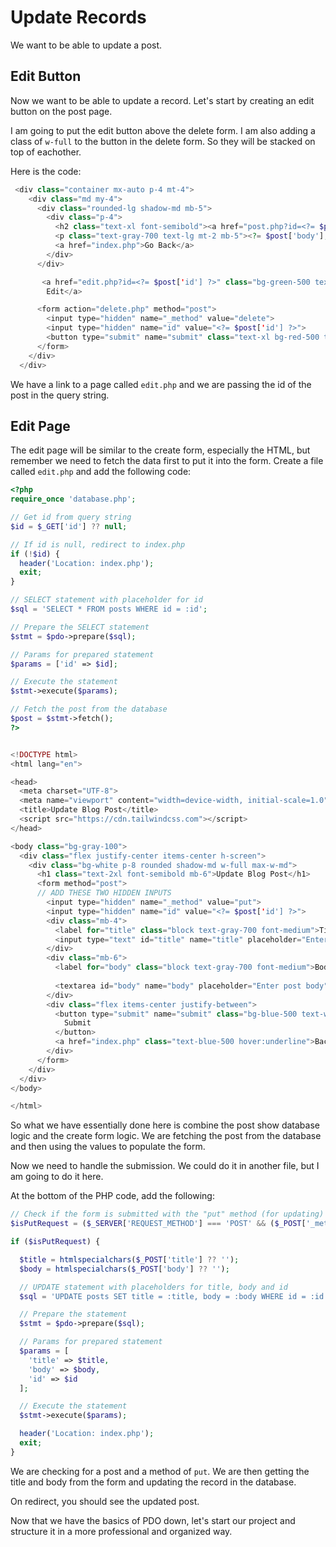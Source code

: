 # Update Records

We want to be able to update a post.

## Edit Button

Now we want to be able to update a record. Let's start by creating an edit button on the post page. 

I am going to put the edit button above the delete form. I am also adding a class of `w-full` to the button in the delete form. So they will be stacked on top of eachother.

Here is the code:

```php
 <div class="container mx-auto p-4 mt-4">
    <div class="md my-4">
      <div class="rounded-lg shadow-md mb-5">
        <div class="p-4">
          <h2 class="text-xl font-semibold"><a href="post.php?id=<?= $post['id'] ?>"><?= $post['title']; ?></h2>
          <p class="text-gray-700 text-lg mt-2 mb-5"><?= $post['body']; ?></p>
          <a href="index.php">Go Back</a>
        </div>
      </div>

       <a href="edit.php?id=<?= $post['id'] ?>" class="bg-green-500 text-white px-4 py-2 rounded block w-full text-center mb-4 hover:bg-green-600 focus:outline-none">
        Edit</a>

      <form action="delete.php" method="post">
        <input type="hidden" name="_method" value="delete">
        <input type="hidden" name="id" value="<?= $post['id'] ?>">
        <button type="submit" name="submit" class="text-xl bg-red-500 text-white px-4 py-2 rounded hover:bg-red-600 focus:outline-none w-full">Delete</button>
      </form>
    </div>
  </div>
```

We have a link to a page called `edit.php` and we are passing the id of the post in the query string.

## Edit Page

The edit page will be similar to the create form, especially the HTML, but remember we need to fetch the data first to put it into the form. Create a file called `edit.php` and add the following code:

```php
<?php
require_once 'database.php';

// Get id from query string
$id = $_GET['id'] ?? null;

// If id is null, redirect to index.php
if (!$id) {
  header('Location: index.php');
  exit;
}

// SELECT statement with placeholder for id
$sql = 'SELECT * FROM posts WHERE id = :id';

// Prepare the SELECT statement
$stmt = $pdo->prepare($sql);

// Params for prepared statement
$params = ['id' => $id];

// Execute the statement
$stmt->execute($params);

// Fetch the post from the database
$post = $stmt->fetch();
?>


<!DOCTYPE html>
<html lang="en">

<head>
  <meta charset="UTF-8">
  <meta name="viewport" content="width=device-width, initial-scale=1.0">
  <title>Update Blog Post</title>
  <script src="https://cdn.tailwindcss.com"></script>
</head>

<body class="bg-gray-100">
  <div class="flex justify-center items-center h-screen">
    <div class="bg-white p-8 rounded shadow-md w-full max-w-md">
      <h1 class="text-2xl font-semibold mb-6">Update Blog Post</h1>
      <form method="post">
      // ADD THESE TWO HIDDEN INPUTS
        <input type="hidden" name="_method" value="put">
        <input type="hidden" name="id" value="<?= $post['id'] ?>">
        <div class="mb-4">
          <label for="title" class="block text-gray-700 font-medium">Title</label>
          <input type="text" id="title" name="title" placeholder="Enter post title" class="w-full px-4 py-2 border rounded focus:ring focus:ring-blue-300 focus:outline-none" value="<?= $post['title'] ?? '' ?>">
        </div>
        <div class="mb-6">
          <label for="body" class="block text-gray-700 font-medium">Body</label>
          
          <textarea id="body" name="body" placeholder="Enter post body" class="w-full px-4 py-2 border rounded focus:ring focus:ring-blue-300 focus:outline-none"><?= $post['body'] ?? '' ?></textarea>
        </div>
        <div class="flex items-center justify-between">
          <button type="submit" name="submit" class="bg-blue-500 text-white px-4 py-2 rounded hover:bg-blue-600 focus:outline-none">
            Submit
          </button>
          <a href="index.php" class="text-blue-500 hover:underline">Back to Posts</a>
        </div>
      </form>
    </div>
  </div>
</body>

</html>
```

So what we have essentially done here is combine the post show database logic and the create form logic. We are fetching the post from the database and then using the values to populate the form.

Now we need to handle the submission. We could do it in another file, but I am going to do it here.

At the bottom of the PHP code, add the following:

```php
// Check if the form is submitted with the "put" method (for updating)
$isPutRequest = ($_SERVER['REQUEST_METHOD'] === 'POST' && ($_POST['_method'] ?? '') === 'put');

if ($isPutRequest) {

  $title = htmlspecialchars($_POST['title'] ?? '');
  $body = htmlspecialchars($_POST['body'] ?? '');

  // UPDATE statement with placeholders for title, body and id
  $sql = 'UPDATE posts SET title = :title, body = :body WHERE id = :id';

  // Prepare the statement
  $stmt = $pdo->prepare($sql);

  // Params for prepared statement
  $params = [
    'title' => $title,
    'body' => $body,
    'id' => $id
  ];

  // Execute the statement
  $stmt->execute($params);

  header('Location: index.php');
  exit;
}
```

We are checking for a post and a method of `put`. We are then getting the title and body from the form and updating the record in the database.

On redirect, you should see the updated post.

Now that we have the basics of PDO down, let's start our project and structure it in a more professional and organized way.
